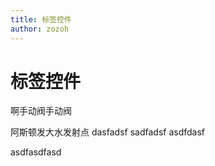 ```yaml
---
title: 标签控件
author: zozoh
---
```


# 标签控件

啊手动阀手动阀

<script setup lang="ts">
import {updateInstalledComponentsLangs, TiPlayground} from "tijs"
updateInstalledComponentsLangs("zh-cn")
</script>

<TiPlayground comType="TiLabel" style="width:100%; height:400px"/>

阿斯顿发大水发射点 dasfadsf sadfadsf asdfdasf

asdfasdfasd
